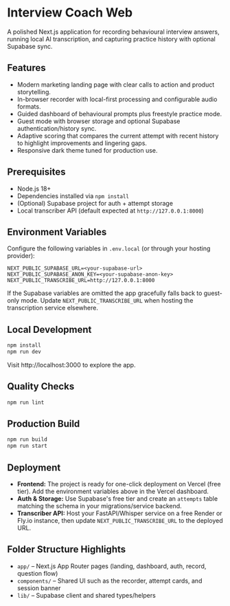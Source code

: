 # Interview Coach Web

A polished Next.js application for recording behavioural interview answers, running local AI transcription, and capturing practice history with optional Supabase sync.

## Features
- Modern marketing landing page with clear calls to action and product storytelling.
- In-browser recorder with local-first processing and configurable audio formats.
- Guided dashboard of behavioural prompts plus freestyle practice mode.
- Guest mode with browser storage and optional Supabase authentication/history sync.
- Adaptive scoring that compares the current attempt with recent history to highlight improvements and lingering gaps.
- Responsive dark theme tuned for production use.

## Prerequisites
- Node.js 18+
- Dependencies installed via `npm install`
- (Optional) Supabase project for auth + attempt storage
- Local transcriber API (default expected at `http://127.0.0.1:8000`)

## Environment Variables
Configure the following variables in `.env.local` (or through your hosting provider):

```
NEXT_PUBLIC_SUPABASE_URL=<your-supabase-url>
NEXT_PUBLIC_SUPABASE_ANON_KEY=<your-supabase-anon-key>
NEXT_PUBLIC_TRANSCRIBE_URL=http://127.0.0.1:8000
```

If the Supabase variables are omitted the app gracefully falls back to guest-only mode. Update `NEXT_PUBLIC_TRANSCRIBE_URL` when hosting the transcription service elsewhere.

## Local Development
```bash
npm install
npm run dev
```
Visit http://localhost:3000 to explore the app.

## Quality Checks
```bash
npm run lint
```

## Production Build
```bash
npm run build
npm run start
```

## Deployment
- **Frontend:** The project is ready for one-click deployment on Vercel (free tier). Add the environment variables above in the Vercel dashboard.
- **Auth & Storage:** Use Supabase's free tier and create an `attempts` table matching the schema in your migrations/service backend.
- **Transcriber API:** Host your FastAPI/Whisper service on a free Render or Fly.io instance, then update `NEXT_PUBLIC_TRANSCRIBE_URL` to the deployed URL.

## Folder Structure Highlights
- `app/` – Next.js App Router pages (landing, dashboard, auth, record, question flow)
- `components/` – Shared UI such as the recorder, attempt cards, and session banner
- `lib/` – Supabase client and shared types/helpers
